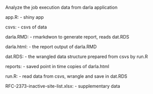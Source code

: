 Analyze the job execution data from darla application

app.R:
	- shiny app

csvs:
	- csvs of data

darla.RMD:
	- rmarkdwon to generate report, reads dat.RDS

darla.html:
	- the report output of darla.RMD

dat.RDS:
	- the wrangled data structure prepared from csvs by run.R

reports:
	- saved point in time copies of darla.html

run.R:
	- read data from csvs, wrangle and save in dat.RDS

RFC-2373-inactive-site-list.xlsx:
	- supplementary data

